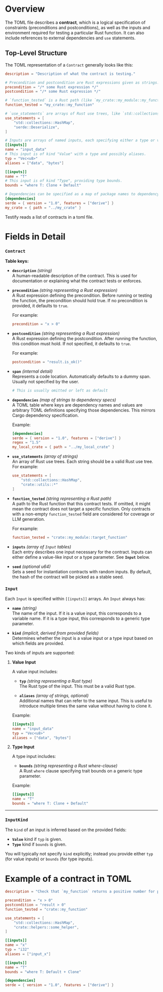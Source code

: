 # Overview

The TOML file describes a **contract**, which is a logical specification of constraints (preconditions and postconditions), as well as the inputs and environment required for testing a particular Rust function. It can also include references to external dependencies and `use` statements.

## Top-Level Structure

The TOML representation of a `Contract` generally looks like this:

```toml
description = "Description of what the contract is testing."

# Precondition and postcondition are Rust expressions given as strings.
precondition = "/* some Rust expression */"
postcondition = "/* some Rust expression */"

# `function_tested` is a Rust path (like `my_crate::my_module::my_function`).
function_tested = "my_crate::my_function"

# `use_statements` are arrays of Rust use trees, like `std::collections::HashMap`.
use_statements = [
    "std::collections::HashMap",
    "serde::Deserialize",
]

# Inputs are arrays of named inputs, each specifying either a type or value kind.
[[inputs]]
name = "input_data"
# This input is of kind "Value" with a type and possibly aliases.
typ = "Vec<u8>"
aliases = ["data", "bytes"]

[[inputs]]
name = "T"
# This input is of kind "Type", providing type bounds.
bounds = "where T: Clone + Default"

# Dependencies can be specified as a map of package names to dependency specs.
[dependencies]
serde = { version = "1.0", features = ["derive"] }
my_crate = { path = "../my_crate" }

```

Testify reads a list of contracts in a toml file.

# Fields in Detail

### `Contract`

**Table keys:**

- **`description`** *(string)*  
  A human-readable description of the contract. This is used for documentation or explaining what the contract tests or enforces.

- **`precondition`** *(string representing a Rust expression)*  
  A Rust expression defining the precondition. Before running or testing the function, the precondition should hold true. If no precondition is provided, it defaults to `true`.

  For example:  
  ```toml
  precondition = "x > 0"
  ```

- **`postcondition`** *(string representing a Rust expression)*  
  A Rust expression defining the postcondition. After running the function, this condition must hold. If not specified, it defaults to `true`.

  For example:  
  ```toml
  postcondition = "result.is_ok()"
  ```

- **`span`** *(internal detail)*  
  Represents a code location. Automatically defaults to a dummy span. Usually not specified by the user.  
  ```toml
  # This is usually omitted or left as default
  ```

- **`dependencies`** *(map of strings to dependency specs)*  
  A TOML table where keys are dependency names and values are arbitrary TOML definitions specifying those dependencies. This mirrors Cargo dependency specification.

  Example:
  ```toml
  [dependencies]
  serde = { version = "1.0", features = ["derive"] }
  regex = "1.5"
  my_local_crate = { path = "../my_local_crate" }
  ```

- **`use_statements`** *(array of strings)*  
  An array of Rust use trees. Each string should be a valid Rust use tree.  
  For example:
  ```toml
  use_statements = [
      "std::collections::HashMap",
      "crate::utils::*"
  ]
  ```

- **`function_tested`** *(string representing a Rust path)*  
  A path to the Rust function that this contract tests. If omitted, it might mean the contract does not target a specific function. Only contracts with a non-empty `function_tested` field are considered for coverage or LLM generation.

  For example:
  ```toml
  function_tested = "crate::my_module::target_function"
  ```

- **`inputs`** *(array of `Input` tables)*  
  Each entry describes one input necessary for the contract. Inputs can either define a value-like input or a type parameter. See **`Input`** below.

- **`seed`** *(optional u64)*  
  Sets a seed for instantiation contracts with random inputs.
  By default, the hash of the contract will be picked as a stable seed.

### `Input`

Each `Input` is specified within `[[inputs]]` arrays. An `Input` always has:

- **`name`** *(string)*  
  The name of the input. If it is a value input, this corresponds to a variable name. If it is a type input, this corresponds to a generic type parameter.

- **`kind`** *(implicit, derived from provided fields)*  
  Determines whether the input is a value input or a type input based on which fields are provided.

Two kinds of inputs are supported:

1. **Value Input**
   
   A value input includes:
   - **`typ`** *(string representing a Rust type)*  
     The Rust type of the input. This must be a valid Rust type.
   
   - **`aliases`** *(array of strings, optional)*  
     Additional names that can refer to the same input. This is useful to introduce multiple times the same value without having to clone it.

   Example:
   ```toml
   [[inputs]]
   name = "input_data"
   typ = "Vec<u8>"
   aliases = ["data", "bytes"]
   ```

2. **Type Input**
   
   A type input includes:
   - **`bounds`** *(string representing a Rust where-clause)*  
     A Rust `where` clause specifying trait bounds on a generic type parameter.

   Example:
   ```toml
   [[inputs]]
   name = "T"
   bounds = "where T: Clone + Default"
   ```

---

### `InputKind`

The `kind` of an input is inferred based on the provided fields:

- **`Value`** kind if `typ` is given.
- **`Type`** kind if `bounds` is given.

You will typically not specify `kind` explicitly; instead you provide either `typ` (for value inputs) or `bounds` (for type inputs).

# Example of a contract in TOML

```toml
description = "Check that `my_function` returns a positive number for positive inputs."

precondition = "x > 0"
postcondition = "result > 0"
function_tested = "crate::my_function"

use_statements = [
    "std::collections::HashMap",
    "crate::helpers::some_helper",
]

[[inputs]]
name = "x"
typ = "i32"
aliases = ["input_x"]

[[inputs]]
name = "T"
bounds = "where T: Default + Clone"

[dependencies]
serde = { version = "1.0", features = ["derive"] }
```
